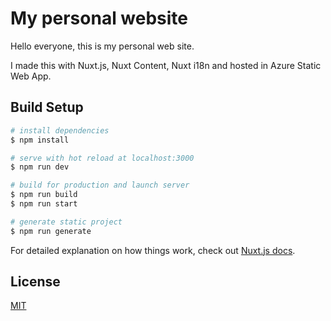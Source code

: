 # My personal website

Hello everyone, this is my personal web site.

I made this with Nuxt.js, Nuxt Content, Nuxt i18n and hosted in Azure Static Web App.

## Build Setup

```bash
# install dependencies
$ npm install

# serve with hot reload at localhost:3000
$ npm run dev

# build for production and launch server
$ npm run build
$ npm run start

# generate static project
$ npm run generate
```

For detailed explanation on how things work, check out [Nuxt.js docs](https://nuxtjs.org).

## License

[MIT](/license)